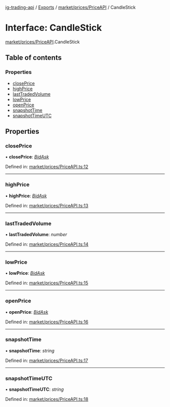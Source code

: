[ig-trading-api](../README.md) / [Exports](../modules.md) / [market/prices/PriceAPI](../modules/market_prices_priceapi.md) / CandleStick

# Interface: CandleStick

[market/prices/PriceAPI](../modules/market_prices_priceapi.md).CandleStick

## Table of contents

### Properties

- [closePrice](market_prices_priceapi.candlestick.md#closeprice)
- [highPrice](market_prices_priceapi.candlestick.md#highprice)
- [lastTradedVolume](market_prices_priceapi.candlestick.md#lasttradedvolume)
- [lowPrice](market_prices_priceapi.candlestick.md#lowprice)
- [openPrice](market_prices_priceapi.candlestick.md#openprice)
- [snapshotTime](market_prices_priceapi.candlestick.md#snapshottime)
- [snapshotTimeUTC](market_prices_priceapi.candlestick.md#snapshottimeutc)

## Properties

### closePrice

• **closePrice**: [_BidAsk_](market_prices_priceapi.bidask.md)

Defined in: [market/prices/PriceAPI.ts:12](https://github.com/bennycode/ig-trading-api/blob/8f9d994/src/market/prices/PriceAPI.ts#L12)

---

### highPrice

• **highPrice**: [_BidAsk_](market_prices_priceapi.bidask.md)

Defined in: [market/prices/PriceAPI.ts:13](https://github.com/bennycode/ig-trading-api/blob/8f9d994/src/market/prices/PriceAPI.ts#L13)

---

### lastTradedVolume

• **lastTradedVolume**: _number_

Defined in: [market/prices/PriceAPI.ts:14](https://github.com/bennycode/ig-trading-api/blob/8f9d994/src/market/prices/PriceAPI.ts#L14)

---

### lowPrice

• **lowPrice**: [_BidAsk_](market_prices_priceapi.bidask.md)

Defined in: [market/prices/PriceAPI.ts:15](https://github.com/bennycode/ig-trading-api/blob/8f9d994/src/market/prices/PriceAPI.ts#L15)

---

### openPrice

• **openPrice**: [_BidAsk_](market_prices_priceapi.bidask.md)

Defined in: [market/prices/PriceAPI.ts:16](https://github.com/bennycode/ig-trading-api/blob/8f9d994/src/market/prices/PriceAPI.ts#L16)

---

### snapshotTime

• **snapshotTime**: _string_

Defined in: [market/prices/PriceAPI.ts:17](https://github.com/bennycode/ig-trading-api/blob/8f9d994/src/market/prices/PriceAPI.ts#L17)

---

### snapshotTimeUTC

• **snapshotTimeUTC**: _string_

Defined in: [market/prices/PriceAPI.ts:18](https://github.com/bennycode/ig-trading-api/blob/8f9d994/src/market/prices/PriceAPI.ts#L18)
